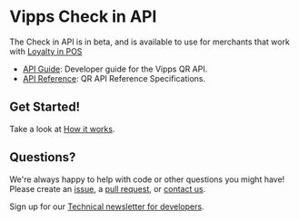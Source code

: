 <!-- START_METADATA
---
title: Introduction
sidebar_position: 1
hide_table_of_contents: true
pagination_next: null
pagination_prev: null
---
END_METADATA -->

# Vipps Check in API

The Check in API is in beta, and is available to use for merchants that work with [Loyalty in POS](https://vippsas.github.io/vipps-developer-docs/docs/vipps-solutions/loyalty-in-pos/)
* [API Guide](vipps-check-in-api.md): Developer guide for the Vipps QR API.
* [API Reference](https://vippsas.github.io/vipps-developer-docs/api/check-in): QR API Reference Specifications.

## Get Started!
Take a look at [How it works](vipps-check-in-api-how-it-works.md).

## Questions?

We're always happy to help with code or other questions you might have!
Please create an [issue](https://github.com/vippsas/vipps-check-in-api/issues),
a [pull request](https://github.com/vippsas/vipps-check-in-api/pulls),
or [contact us](https://vippsas.github.io/vipps-developer-docs/docs/vipps-developers/contact).

Sign up for our [Technical newsletter for developers](https://vippsas.github.io/vipps-developer-docs/docs/vipps-developers/newsletters).
